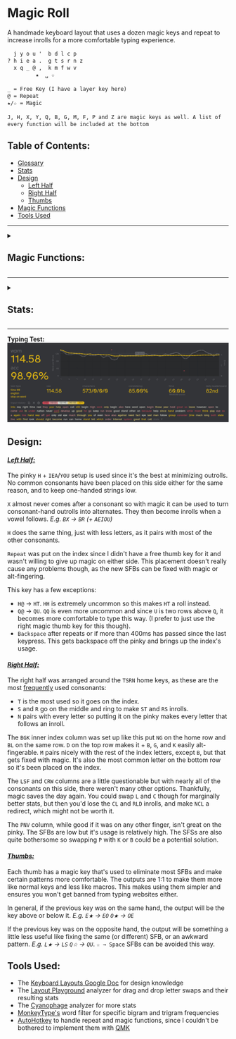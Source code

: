 # Magic Roll
A handmade keyboard layout that uses a dozen magic keys and repeat to increase inrolls for a more comfortable typing experience.
```
  j y o u '  b d l c p 
? h i e a .  g t s r n z
  x q _ @ ,  k m f w v
         ★  ␣ ☆

_ = Free Key (I have a layer key here)
@ = Repeat
★/☆ = Magic

J, H, X, Y, Q, B, G, M, F, P and Z are magic keys as well. A list of every function will be included at the bottom 
```
## Table of Contents:
- [Glossary](glossary.md)
- [Stats](#stats)
- [Design](#design)
  - [Left Half](#left-half)
  - [Right Half](#right-half)
  - [Thumbs](#thumbs)
- [Magic Functions](#magic-functions)
- [Tools Used](#tools-used)
---
<details>
  <summary><h2>Magic Functions:</h2></summary>
  
```
★:          ☆:
★ → Shift   ★☆ → U
☆★ → ␣     .☆ → ..
.★ → ."     A☆ → A.
,★ → ,"     C☆ → CC
?★ → ?"     D☆ → DM
!★ → !"     E☆ → EY
@★ → @"     F☆ → FL
"★ → "A     G☆ → GM
(★ → (A     H☆ → HH
A★ → AU     I☆ → IY
B★ → BT     J☆ → JO
E★ → EO     L☆ → LS
H★ → H?     M☆ → MP
I★ → IQ     N☆ → NV
K★ → KG     O☆ → OX
L★ → LS     P☆ → PN
M★ → MP     Q☆ → QU
N★ → NP     R☆ → RC
O★ → OE     S☆ → SL
P★ → PV     T☆ → TR
Q★ → QI     U☆ → U,
R★ → RC     V☆ → VV
U★ → UA     X☆ → XH
V★ → VP	
Y★ → YI	
X★ → XI		

B:
 CB → CK
 SB → SW

F:
 WF → WL

G:
 CG → CH
 SG → SC

H:
 BH → BL
 DH → DR
 FH → FR
 KH → KN
 LH → LL
 MH → MP
 
J:
 SJ → SS
 WJ → WN

M:
 FM → FL 

P:
 BP → BV
 DP → DV

Q:
 @Q → @U
 BQ → BM
  BQ★ → BMI
 LQ → LF
 WQ → WB
 XQ → XR

X:
 ☆X → ☆L
 @X → @A
 BX → BR
 CX → CR
 DX → DW
 FX → FL
 GX → GR
 KX → KT
 LX → LV
 MX → MB
 PX → PR
 RX → RP
 SX → SP
 TX → TW
 WX → WR

Y:
 JY → JI 

Z:
 DZ → DT
 FZ → FS
 GZ → GT
 LZ → LW
 MZ → MT
 RZ → RW
 SZ → SF
 TZ → TD
```
</details>

---

<details>
  <summary><h2>Stats:</h2></summary>
Without repeat or magic unless specified.

**[Layout Playground](https://oxey.dev/playground/index.html "Layout Playground"):**
![without repeat](images/without%20repeat.jpg)
**[Layout Playground](https://oxey.dev/playground/index.html "Layout Playground")** (With Repeat):
![repeat](images/repeat.jpg)
**[Cyanophage](https://cyanophage.github.io/playground.html?layout=jyou%27bdlcp-hiea.gtsrnzxq%5C%3D%2Ckmfwv%2F%3B&mode=ergo&lan=english "View on Cyanophage"):**
![cyanophage](images/cyanophage.jpg)
**[KeySolve](https://drowningnewt.github.io/keysolve-web "Keysolve"):**
![keysolve](images/keysolve.jpg)

</details>

---
**Typing Test:**
![typing test](images/typing%20test.jpg)

## Design:

#### <ins>*Left Half:*
The pinky `H` + `IEA`/`YOU` setup is used since it's the best at minimizing outrolls. No common consonants have been placed on this side either for the same reason, and to keep one-handed strings low.

`X` almost never comes after a consonant so with magic it can be used to turn consonant-hand outrolls into alternates. They then become inrolls when a vowel follows. *E.g. `BX` → `BR` (+ `AEIOU`)*

`H` does the same thing, just with less letters, as it pairs with most of the other consonants.

`Repeat` was put on the index since I didn't have a free thumb key for it and wasn't willing to give up magic on either side. This placement doesn't really cause any problems though, as the new SFBs can be fixed with magic or alt-fingering. 

This key has a few exceptions:
- `H@` → `HT`. `HH` is extremely uncommon so this makes `HT` a roll instead.
- `Q@` → `QU`. `QQ` is even more uncommon and since `U` is two rows above `Q`, it becomes more comfortable to type this way. (I prefer to just use the right magic thumb key for this though).
- `Backspace` after repeats or if more than 400ms has passed since the last keypress. This gets backspace off the pinky and brings up the index's usage.

#### <ins>*Right Half:*
The right half was arranged around the `TSRN` home keys, as these are the most [frequently](https://norvig.com/mayzner.html#:~:text=electrocardiographic%0Ainstitutionalization%09%09%20uncharacteristically-,Letter%20Counts,-Enough%20of%20words "Norvig Letter Frequency Chart") used consonants:

- `T` is the most used so it goes on the index.
- `S` and `R` go on the middle and ring to make `ST` and `RS` inrolls.
- `N` pairs with every letter so putting it on the pinky makes every letter that follows an inroll.

The `BGK` inner index column was set up like this put `NG` on the home row and `BL` on the same row. `D` on the top row makes it + `B`, `G`, and `K` easily alt-fingerable. `M` pairs nicely with the rest of the index letters, except `B`, but that gets fixed with magic. It's also the most common letter on the bottom row so it's been placed on the index.

The `LSF` and `CRW` columns are a little questionable but with nearly all of the consonants on this side, there weren't many other options. Thankfully, magic saves the day again. You could swap `L` and `C` though for marginally better stats, but then you'd lose the `CL` and `RLD` inrolls, and make `NCL` a redirect, which might not be worth it.

The `PNV` column, while good if it was on any other finger, isn't great on the pinky. The SFBs are low but it's usage is relatively high. The SFSs are also quite bothersome so swapping `P` with `K` or `B` could be a potential solution.

#### <ins>*Thumbs:*
Each thumb has a magic key that's used to eliminate most SFBs and make certain patterns more comfortable. The outputs are 1:1 to make them more like normal keys and less like macros. This makes using them simpler and ensures you won't get banned from typing websites either.

In general, if the previous key was on the same hand, the output will be the key above or below it. *E.g. `E★` → `EO` `O★` → `OE`*

If the previous key was on the opposite hand, the output will be something a little less useful like fixing the same (or different) SFB, or an awkward pattern. *E.g. `L★` → `LS` `Q☆` → `QU`*. `☆ → Space` SFBs can be avoided this way.

## Tools Used:
- The [Keyboard Layouts Google Doc](https://docs.google.com/document/d/1W0jhfqJI2ueJ2FNseR4YAFpNfsUM-_FlREHbpNGmC2o "Keyboard Layouts Google Doc") for design knowledge
- The [Layout Playground](https://oxey.dev/playground/index.html "Layout Playground") analyzer for drag and drop letter swaps and their resulting stats
- The [Cyanophage](https://cyanophage.github.io "Cyanophage Analyzer") analyzer for more stats
- [MonkeyType's](https://monkeytype.com "MonkeyType") word filter for specific bigram and trigram frequencies
- [AutoHotkey](https://www.autohotkey.com "AutoHotkey's Website") to handle repeat and magic functions, since I couldn't be bothered to implement them with [QMK](https://docs.qmk.fm/features/repeat_key "QMK Repeat/Magic Documentation")
